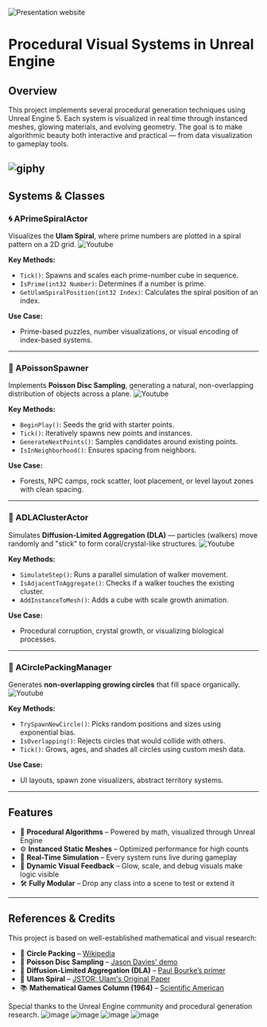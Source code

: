 ![Presentation website](https://github.com/user-attachments/assets/76e1e000-e03c-4ee7-b3a3-457f43e81844)

# Procedural Visual Systems in Unreal Engine

## Overview
This project implements several procedural generation techniques using Unreal Engine 5. Each system is visualized in real time through instanced meshes, glowing materials, and evolving geometry. The goal is to make algorithmic beauty both interactive and practical — from data visualization to gameplay tools.

![giphy](https://github.com/user-attachments/assets/cf298724-d8d8-4a43-80d4-29de55e19e7c)
---

## Systems & Classes

### 🌀 APrimeSpiralActor
Visualizes the **Ulam Spiral**, where prime numbers are plotted in a spiral pattern on a 2D grid.
![Youtube](https://youtu.be/HSi5PujFJeQ?si=QN9bC4YaNrDNks6_)

**Key Methods:**
- `Tick()`: Spawns and scales each prime-number cube in sequence.
- `IsPrime(int32 Number)`: Determines if a number is prime.
- `GetUlamSpiralPosition(int32 Index)`: Calculates the spiral position of an index.


**Use Case:**
- Prime-based puzzles, number visualizations, or visual encoding of index-based systems.

---

### 🌿 APoissonSpawner
Implements **Poisson Disc Sampling**, generating a natural, non-overlapping distribution of objects across a plane.
![Youtube](https://youtu.be/AqyTtPGKBjc?si=Eb0MLUgSW7lzCm9e)

**Key Methods:**
- `BeginPlay()`: Seeds the grid with starter points.
- `Tick()`: Iteratively spawns new points and instances.
- `GenerateNextPoints()`: Samples candidates around existing points.
- `IsInNeighborhood()`: Ensures spacing from neighbors.

**Use Case:**
- Forests, NPC camps, rock scatter, loot placement, or level layout zones with clean spacing.

---

### 🧬 ADLAClusterActor
Simulates **Diffusion-Limited Aggregation (DLA)** — particles (walkers) move randomly and "stick" to form coral/crystal-like structures.
![Youtube](https://youtu.be/Y16Zl75pgoI?si=GtO5hb0ysynVB6_0)

**Key Methods:**
- `SimulateStep()`: Runs a parallel simulation of walker movement.
- `IsAdjacentToAggregate()`: Checks if a walker touches the existing cluster.
- `AddInstanceToMesh()`: Adds a cube with scale growth animation.

**Use Case:**
- Procedural corruption, crystal growth, or visualizing biological processes.

---

### 🎈 ACirclePackingManager
Generates **non-overlapping growing circles** that fill space organically.
![Youtube](https://youtu.be/tIiBak3cNtk?si=BCBtOcw72ykh53GJ)

**Key Methods:**
- `TrySpawnNewCircle()`: Picks random positions and sizes using exponential bias.
- `IsOverlapping()`: Rejects circles that would collide with others.
- `Tick()`: Grows, ages, and shades all circles using custom mesh data.

**Use Case:**
- UI layouts, spawn zone visualizers, abstract territory systems.

---

## Features

- 🧠 **Procedural Algorithms** – Powered by math, visualized through Unreal Engine
- ⚙️ **Instanced Static Meshes** – Optimized performance for high counts
- 🔁 **Real-Time Simulation** – Every system runs live during gameplay
- 🌈 **Dynamic Visual Feedback** – Glow, scale, and debug visuals make logic visible
- 🛠️ **Fully Modular** – Drop any class into a scene to test or extend it

---

## References & Credits
This project is based on well-established mathematical and visual research:
- 🔵 **Circle Packing** – [Wikipedia](https://en.wikipedia.org/wiki/Circle_packing)  
- 🌿 **Poisson Disc Sampling** – [Jason Davies' demo](https://www.jasondavies.com/poisson-disc/)  
- 🧬 **Diffusion-Limited Aggregation (DLA)** – [Paul Bourke’s primer](https://paulbourke.net/fractals/dla/)  
- 🧮 **Ulam Spiral** – [JSTOR: Ulam's Original Paper](https://www.jstor.org/stable/2314055?origin=crossref)  
- 📚 **Mathematical Games Column (1964)** – [Scientific American](https://www.scientificamerican.com/article/mathematical-games-1964-03/)


Special thanks to the Unreal Engine community and procedural generation research.
![image](https://github.com/user-attachments/assets/742c3b89-8052-4f31-a4e7-16ad8af3f448)
![image](https://github.com/user-attachments/assets/dda2638c-df53-46f9-96e2-786e0f13ee4f)
![image](https://github.com/user-attachments/assets/55e89626-e16c-4e30-b30f-cc96ce821fad)
![image](https://github.com/user-attachments/assets/4a231de8-76ca-49a6-a8b0-d781c9a3b01b)
